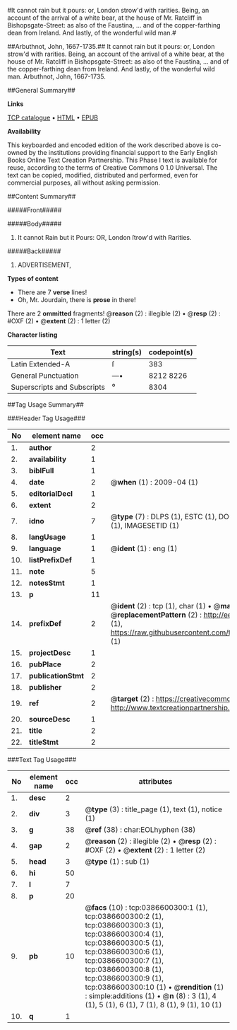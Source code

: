 #It cannot rain but it pours: or, London strow'd with rarities. Being, an account of the arrival of a white bear, at the house of Mr. Ratcliff in Bishopsgate-Street: as also of the Faustina, ... and of the copper-farthing dean from Ireland. And lastly, of the wonderful wild man.#

##Arbuthnot, John, 1667-1735.##
It cannot rain but it pours: or, London strow'd with rarities. Being, an account of the arrival of a white bear, at the house of Mr. Ratcliff in Bishopsgate-Street: as also of the Faustina, ... and of the copper-farthing dean from Ireland. And lastly, of the wonderful wild man.
Arbuthnot, John, 1667-1735.

##General Summary##

**Links**

[TCP catalogue](http://www.ota.ox.ac.uk/tcp/)  • 
[HTML](http://tei.it.ox.ac.uk/tcp/Texts-HTML/free/004/004810886.html)  • 
[EPUB](http://tei.it.ox.ac.uk/tcp/Texts-EPUB/free/004/004810886.epub)

**Availability**

This keyboarded and encoded edition of the
	       work described above is co-owned by the institutions
	       providing financial support to the Early English Books
	       Online Text Creation Partnership. This Phase I text is
	       available for reuse, according to the terms of Creative
	       Commons 0 1.0 Universal. The text can be copied,
	       modified, distributed and performed, even for
	       commercial purposes, all without asking permission.


##Content Summary##

#####Front#####

#####Body#####

1. It cannot Rain but it Pours: OR, London ſtrow'd with Rarities.

#####Back#####

1. ADVERTISEMENT,

**Types of content**

  * There are 7 **verse** lines!
  * Oh, Mr. Jourdain, there is **prose** in there!

There are 2 **ommitted** fragments! 
 @__reason__ (2) : illegible (2)  •  @__resp__ (2) : #OXF (2)  •  @__extent__ (2) : 1 letter (2)

**Character listing**


|Text|string(s)|codepoint(s)|
|---|---|---|
|Latin Extended-A|ſ|383|
|General Punctuation|—•|8212 8226|
|Superscripts             and Subscripts|⁰|8304|

##Tag Usage Summary##

###Header Tag Usage###

|No|element name|occ|attributes|
|---|---|---|---|
|1.|__author__|2||
|2.|__availability__|1||
|3.|__biblFull__|1||
|4.|__date__|2| @__when__ (1) : 2009-04 (1)|
|5.|__editorialDecl__|1||
|6.|__extent__|2||
|7.|__idno__|7| @__type__ (7) : DLPS (1), ESTC (1), DOCNO (1), TCP (1), GALEDOCNO (1), CONTENTSET (1), IMAGESETID (1)|
|8.|__langUsage__|1||
|9.|__language__|1| @__ident__ (1) : eng (1)|
|10.|__listPrefixDef__|1||
|11.|__note__|5||
|12.|__notesStmt__|1||
|13.|__p__|11||
|14.|__prefixDef__|2| @__ident__ (2) : tcp (1), char (1)  •  @__matchPattern__ (2) : ([0-9\-]+):([0-9IVX]+) (1), (.+) (1)  •  @__replacementPattern__ (2) : http://eebo.chadwyck.com/downloadtiff?vid=$1&page=$2 (1), https://raw.githubusercontent.com/textcreationpartnership/Texts/master/tcpchars.xml#$1 (1)|
|15.|__projectDesc__|1||
|16.|__pubPlace__|2||
|17.|__publicationStmt__|2||
|18.|__publisher__|2||
|19.|__ref__|2| @__target__ (2) : https://creativecommons.org/publicdomain/zero/1.0/ (1), http://www.textcreationpartnership.org/docs/. (1)|
|20.|__sourceDesc__|1||
|21.|__title__|2||
|22.|__titleStmt__|2||


###Text Tag Usage###

|No|element name|occ|attributes|
|---|---|---|---|
|1.|__desc__|2||
|2.|__div__|3| @__type__ (3) : title_page (1), text (1), notice (1)|
|3.|__g__|38| @__ref__ (38) : char:EOLhyphen (38)|
|4.|__gap__|2| @__reason__ (2) : illegible (2)  •  @__resp__ (2) : #OXF (2)  •  @__extent__ (2) : 1 letter (2)|
|5.|__head__|3| @__type__ (1) : sub (1)|
|6.|__hi__|50||
|7.|__l__|7||
|8.|__p__|20||
|9.|__pb__|10| @__facs__ (10) : tcp:0386600300:1 (1), tcp:0386600300:2 (1), tcp:0386600300:3 (1), tcp:0386600300:4 (1), tcp:0386600300:5 (1), tcp:0386600300:6 (1), tcp:0386600300:7 (1), tcp:0386600300:8 (1), tcp:0386600300:9 (1), tcp:0386600300:10 (1)  •  @__rendition__ (1) : simple:additions (1)  •  @__n__ (8) : 3 (1), 4 (1), 5 (1), 6 (1), 7 (1), 8 (1), 9 (1), 10 (1)|
|10.|__q__|1||
